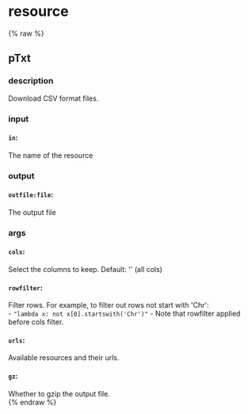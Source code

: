 # resource
<!-- toc -->
{% raw %}

## pTxt

### description
Download CSV format files.

### input
#### `in`:
The name of the resource  

### output
#### `outfile:file`:
The output file  

### args
#### `cols`:
Select the columns to keep. Default: '' (all cols)  
#### `rowfilter`:
Filter rows. For example, to filter out rows not start with 'Chr':  
	- `"lambda x: not x[0].startswith('Chr')"`
	- Note that rowfilter applied before cols filter.
#### `urls`:
Available resources and their urls.  
#### `gz`:
Whether to gzip the output file.  
{% endraw %}
